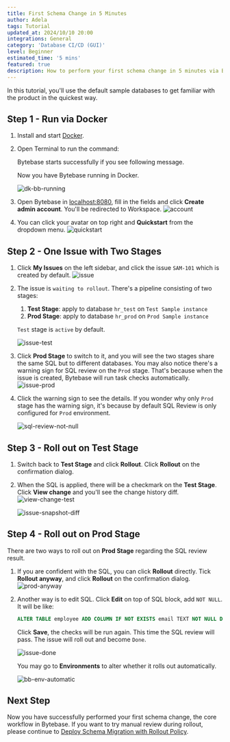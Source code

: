 ```yaml
---
title: First Schema Change in 5 Minutes
author: Adela
tags: Tutorial
updated_at: 2024/10/10 20:00
integrations: General
category: 'Database CI/CD (GUI)'
level: Beginner
estimated_time: '5 mins'
featured: true
description: How to perform your first schema change in 5 minutes via Bytebase.
---
```


In this tutorial, you'll use the default sample databases to get familiar with the product in the quickest way.

## Step 1 - Run via Docker

1. Install and start [Docker](https://www.docker.com/).
1. Open Terminal to run the command:

   <IncludeBlock url="/docs/get-started/install/terminal-docker-run-volume"></IncludeBlock>

   Bytebase starts successfully if you see following message.

   <IncludeBlock url="/docs/get-started/install/terminal-startup-output-success"></IncludeBlock>

   Now you have Bytebase running in Docker.

   ![dk-bb-running](/content/docs/tutorials/first-schema-change/dk-bb-running.webp)

1. Open Bytebase in [localhost:8080](http://localhost:8080/), fill in the fields and click **Create admin account**. You'll be redirected to Workspace.
   ![account](/content/docs/tutorials/first-schema-change/account.webp)

1. You can click your avatar on top right and **Quickstart** from the dropdown menu.
   ![quickstart](/content/docs/tutorials/first-schema-change/quickstart.webp)

## Step 2 - One Issue with Two Stages

1. Click **My Issues** on the left sidebar, and click the issue `SAM-101` which is created by default.
   ![issue](/content/docs/tutorials/first-schema-change/issue.webp)

1. The issue is `waiting to rollout`. There's a pipeline consisting of two stages:

   1. **Test Stage**: apply to database `hr_test` on `Test Sample instance`
   2. **Prod Stage**: apply to database `hr_prod` on `Prod Sample instance`

   `Test` stage is `active` by default.

   ![issue-test](/content/docs/tutorials/first-schema-change/issue-test.webp)

1. Click **Prod Stage** to switch to it, and you will see the two stages share the same SQL but to different databases. You may also notice there's a warning sign for SQL review on the `Prod` stage. That's because when the issue is created, Bytebase will run task checks automatically.
   ![issue-prod](/content/docs/tutorials/first-schema-change/issue-prod.webp)

1. Click the warning sign to see the details. If you wonder why only `Prod` stage has the warning sign, it's because by default SQL Review is only configured for `Prod` environment.

   ![sql-review-not-null](/content/docs/tutorials/first-schema-change/sql-review-not-null.webp)

## Step 3 - Roll out on Test Stage

1. Switch back to **Test Stage** and click **Rollout**. Click **Rollout** on the confirmation dialog.

1. When the SQL is applied, there will be a checkmark on the **Test Stage**. Click **View change** and you'll see the change history diff.
   ![view-change-test](/content/docs/tutorials/first-schema-change/view-change-test.webp)

   ![issue-snapshot-diff](/content/docs/tutorials/first-schema-change/issue-snapshot-diff.webp)

## Step 4 - Roll out on Prod Stage

There are two ways to roll out on **Prod Stage** regarding the SQL review result.

1. If you are confident with the SQL, you can click **Rollout** directly. Tick **Rollout anyway**, and click **Rollout** on the confirmation dialog.
   ![prod-anyway](/content/docs/tutorials/first-schema-change/prod-anyway.webp)

1. Another way is to edit SQL. Click **Edit** on top of SQL block, add `NOT NULL`. It will be like:

   ```sql
   ALTER TABLE employee ADD COLUMN IF NOT EXISTS email TEXT NOT NULL DEFAULT '';
   ```

   Click **Save**, the checks will be run again. This time the SQL review will pass. The issue will roll out and become `Done`.

   ![issue-done](/content/docs/tutorials/first-schema-change/issue-done.webp)

   You may go to **Environments** to alter whether it rolls out automatically.

   ![bb-env-automatic](/content/docs/tutorials/first-schema-change/bb-env-automatic.webp)

## Next Step

Now you have successfully performed your first schema change, the core workflow in Bytebase. If you
want to try manual review during rollout, please continue to [Deploy Schema Migration with Rollout Policy](/docs/tutorials/deploy-schema-migration/).
